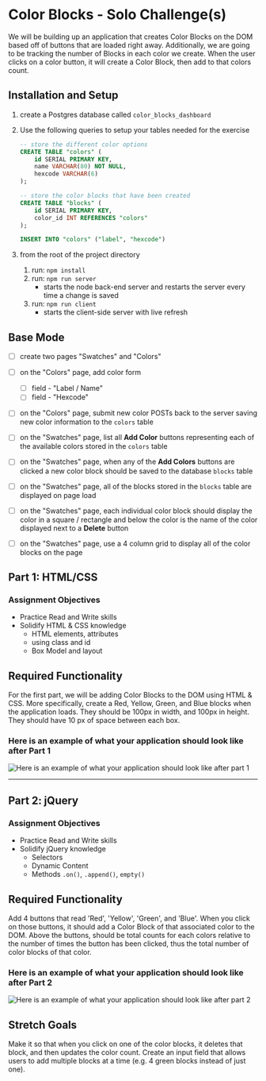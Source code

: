 # Color Blocks - Solo Challenge(s)

We will be building up an application that creates Color Blocks on the DOM based off of buttons that are loaded right away. Additionally, we are going to be tracking the number of Blocks in each color we create. When the user clicks on a color button, it will create a Color Block, then add to that colors count.

## Installation and Setup

1. create a Postgres database called `color_blocks_dashboard`
1. Use the following queries to setup your tables needed for the exercise

    ```sql
    -- store the different color options
    CREATE TABLE "colors" (
        id SERIAL PRIMARY KEY,
        name VARCHAR(80) NOT NULL,
        hexcode VARCHAR(6)
    );

    -- store the color blocks that have been created
    CREATE TABLE "blocks" (
        id SERIAL PRIMARY KEY,
        color_id INT REFERENCES "colors"
    );

    INSERT INTO "colors" ("label", "hexcode")
    ```

1. from the root of the project directory
    1. run: `npm install`
    1. run: `npm run server`
        - starts the node back-end server and restarts the server every time a change is saved
    1. run: `npm run client`
        - starts the client-side server with live refresh


## Base Mode

- [ ] create two pages "Swatches" and "Colors"
- [ ] on the "Colors" page, add color form
    - [ ] field - "Label / Name"
    - [ ] field - "Hexcode"
- [ ] on the "Colors" page, submit new color POSTs back to the server saving new color information to the `colors` table
- [ ] on the "Swatches" page, list all **Add Color** buttons representing each of the available colors stored in the `colors` table
- [ ] on the "Swatches" page, when any of the **Add Colors** buttons are clicked a new color block should be saved to the database `blocks` table
- [ ] on the "Swatches" page, all of the blocks stored in the `blocks` table are displayed on page load
- [ ] on the "Swatches" page, each individual color block should display the color in a square / rectangle and below the color is the name of the color displayed next to a **Delete** button
- [ ] on the "Swatches" page, use a 4 column grid to display all of the color blocks on the page


## Part 1: HTML/CSS

### Assignment Objectives

- Practice Read and Write skills
- Solidify HTML & CSS knowledge
  - HTML elements, attributes
  - using class and id
  - Box Model and layout

## Required Functionality

For the first part, we will be adding Color Blocks to the DOM using HTML & CSS. More specifically, create a Red, Yellow, Green, and Blue blocks when the application loads. They should be 100px in width, and 100px in height. They should have 10 px of space between each box.

### Here is an example of what your application should look like after Part 1

![Here is an example of what your application should look like after part 1](http://i.imgur.com/TRhp9w1.png)


---

## Part 2: jQuery

### Assignment Objectives

- Practice Read and Write skills
- Solidify jQuery knowledge
  - Selectors
  - Dynamic Content
  - Methods `.on()`, `.append()`, `empty()`

## Required Functionality

Add 4 buttons that read 'Red', 'Yellow', 'Green', and 'Blue'. When you click on those buttons, it should add a Color Block of that associated color to the DOM. Above the buttons, should be total counts for each colors relative to the number of times the button has been clicked, thus the total number of color blocks of that color.

### Here is an example of what your application should look like after Part 2

![Here is an example of what your application should look like after part 2](http://i.imgur.com/ChOIEjW.png)

## Stretch Goals

Make it so that when you click on one of the color blocks, it deletes that block, and then updates the color count. Create an input field that allows users to add multiple blocks at a time (e.g. 4 green blocks instead of just one).

